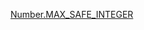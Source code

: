 [Number.MAX_SAFE_INTEGER](https://developer.mozilla.org/docs/Web/JavaScript/Reference/Global_Objects/Number)
